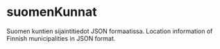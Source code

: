 # suomenKunnat
Suomen kuntien sijaintitiedot JSON formaatissa. Location information of Finnish municipalities in JSON format.
